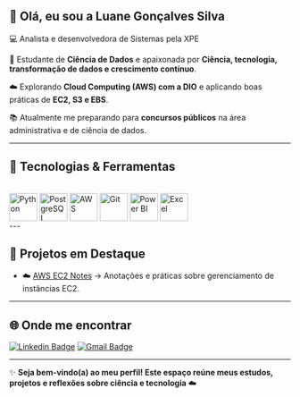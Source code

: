 ## 👋 Olá, eu sou a Luane Gonçalves Silva

💻 Analista e desenvolvedora de Sistemas pela XPE

🎯 Estudante de **Ciência de Dados** e apaixonada por **Ciência, tecnologia, transformação de dados e crescimento contínuo**.  

☁️ Explorando **Cloud Computing (AWS) com a DIO** e aplicando boas práticas de **EC2, S3 e EBS**.  

📚 Atualmente me preparando para **concursos públicos** na área administrativa e de ciência de dados.  

---

## 🚀 Tecnologias & Ferramentas

<div style="display: inline_block"><br>
  <img align="center" alt="Python" height="50" width="50" 
       src="https://cdn.jsdelivr.net/gh/devicons/devicon/icons/python/python-original.svg">
  <img align="center" alt="PostgreSQL" height="50" width="50" 
       src="https://cdn.jsdelivr.net/gh/devicons/devicon/icons/postgresql/postgresql-original.svg">
  <img align="center" alt="AWS" height="50" width="50" 
       src="https://cdn.jsdelivr.net/gh/devicons/devicon/icons/amazonwebservices/amazonwebservices-original.svg">
  <img align="center" alt="Git" height="50" width="50" 
       src="https://cdn.jsdelivr.net/gh/devicons/devicon/icons/git/git-original.svg">
  <img align="center" alt="Power BI" height="50" width="50" 
       src="https://img.icons8.com/color/48/000000/power-bi.png">
  <img align="center" alt="Excel" height="50" width="50" 
       src="https://img.icons8.com/color/48/000000/microsoft-excel-2019--v1.png">
</div>
---

## 📌 Projetos em Destaque
- ☁️ [AWS EC2 Notes](https://github.com/SEU-USUARIO/aws-ec2-notes](https://github.com/Luasgl/CodeGirls-2025/blob/main/desafios/modulo1/README_EC2.md](https://github.com/Luasgl/CodeGirls-2025/blob/main/desafios/modulo1/README_EC2.md))](https://github.com/Luasgl/CodeGirls-2025/blob/main/desafios/modulo1/README_EC2.md)) → Anotações e práticas sobre gerenciamento de instâncias EC2.  

---

## 🌐 Onde me encontrar
[![Linkedin Badge](https://img.shields.io/badge/-Luane%20Gonçalves-blue?style=flat-square&logo=Linkedin&logoColor=white&link=https://www.linkedin.com/in/luasgl)](https://www.linkedin.com/in/luasgl)
[![Gmail Badge](https://img.shields.io/badge/-luanegoncalves.s@gmail.com-c14438?style=flat-square&logo=Gmail&logoColor=white&link=mailto:luanegoncalves.s@gmail.com)](mailto:luanegoncalves.s@gmail.com)

---

✨ **Seja bem-vindo(a) ao meu perfil! Este espaço reúne meus estudos, projetos e reflexões sobre ciência e tecnologia** ☁️
